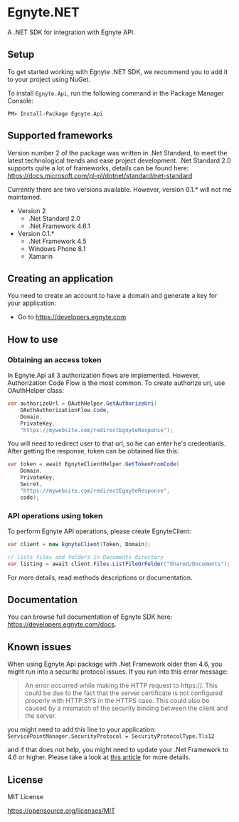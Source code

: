 # Egnyte.NET

A .NET SDK for integration with Egnyte API.

## Setup

To get started working with Egnyte .NET SDK, we recommend you to add it to your project using NuGet.

To install `Egnyte.Api`, run the following command in the Package Manager Console:

```PM> Install-Package Egnyte.Api```

## Supported frameworks
Version number 2 of the package was written in .Net Standard, to meet the latest technological trends and ease project development. .Net Standard 2.0 supports quite a lot of frameworks, details can be found here: https://docs.microsoft.com/pl-pl/dotnet/standard/net-standard

Currently there are two versions available. However, version 0.1.* will not me maintained.
* Version 2
  * .Net Standard 2.0
  * .Net Framework 4.6.1
* Version 0.1.*
  * .Net Framework 4.5
  * Windows Phone 8.1
  * Xamarin


## Creating an application

You need to create an account to have a domain and generate a key for your application:

- Go to https://developers.egnyte.com

## How to use

### Obtaining an access token

In Egnyte.Api all 3 authorization flows are implemented. However, Authorization Code Flow is the most common. To create authorize uri, use OAuthHelper class:
```csharp
var authorizeUrl = OAuthHelper.GetAuthorizeUri(
    OAuthAuthorizationFlow.Code,
    Domain,
    PrivateKey,
    "https://mywebsite.com/redirectEgnyteResponse");
```

You will need to redirect user to that url, so he can enter he's credentianls. After getting the response, token can be obtained like this:

```csharp
var token = await EgnyteClientHelper.GetTokenFromCode(
	Domain,
    PrivateKey,
    Secret,
    "https://mywebsite.com/redirectEgnyteResponse",
	code);
```

### API operations using token

To perform Egnyte API operations, please create EgnyteClient:

```csharp
var client = new EgnyteClient(Token, Domain);

// lists files and folders in Documents directory
var listing = await client.Files.ListFileOrFolder("Shared/Documents");
```

For more details, read methods descriptions or documentation.

## Documentation

You can browse full documentation of Egnyte SDK here: https://developers.egnyte.com/docs.

## Known issues

When using Egnyte.Api package with .Net Framework older then 4.6, you might run into a securitu protocol issues. If you run into this error message:
> An error occurred while making the HTTP request to https://<API endpoint>. This could be due to the fact that the server certificate is not configured properly with HTTP.SYS in the HTTPS case. This could also be caused by a mismatch of the security binding between the client and the server.

you might need to add this line to your application:
`ServicePointManager.SecurityProtocol = SecurityProtocolType.Tls12`

and if that does not help, you might need to update your .Net Framework to 4.6 or higher. Please take a look at [this article](https://blogs.perficient.com/2016/04/28/tsl-1-2-and-net-support/) for more details.

## License

MIT License

https://opensource.org/licenses/MIT
